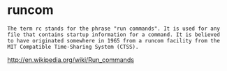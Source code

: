 runcom
======

    The term rc stands for the phrase "run commands". It is used for any file that contains startup information for a command. It is believed to have originated somewhere in 1965 from a runcom facility from the MIT Compatible Time-Sharing System (CTSS).

http://en.wikipedia.org/wiki/Run_commands

